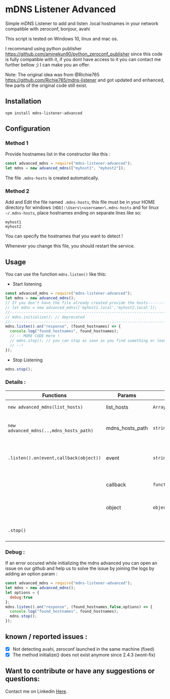 # mDNS Listener Advanced

Simple mDNS Listener to add and listen .local hostnames in your network compatible with zeroconf, bonjour, avahi

This script is tested on Windows 10, linux and mac os.

I recommand using python publisher https://github.com/aminekun90/python_zeroconf_publisher since this code is fully compatible with it, if you dont have access to it you can contact me further bellow ;) I can make you an offer.

Note: The original idea was from @Richie765 https://github.com/Richie765/mdns-listener and got updated and enhanced, few parts of the original code still exist.

## Installation

`npm install mdns-listener-advanced`

## Configuration

### Method 1

Provide hostnames list in the constructor like this :

```javascript
const advanced_mdns = require("mdns-listener-advanced");
let mdns = new advanced_mdns(["myhost1", "myhost2"]);
```

The file `.mdns-hosts` is created automatically.

### Method 2

Add and Edit the file named `.mdns-hosts`, this file must be in your HOME directory for windows `[HDD]:\Users\<username>\.mdns-hosts` and for linux `~/.mdns-hosts`, place hostnames ending on separate lines like so:

```
myhost1
myhost2
```

You can specify the hostnames that you want to detect !

Whenever you change this file, you should restart the service.

## Usage

You can use the function `mdns.listen()` like this:

- Start listening

```javascript
const advanced_mdns = require("mdns-listener-advanced");
let mdns = new advanced_mdns();
// If you don't have the file already created provide the hosts-----------------
// let mdns = new advanced_mdns(['myhost1.local','myhost2.local']);          // |
//------------------------------------------------------------------------------
// mdns.initialize(); // deprecated
//------------------------------------------------------------------------------
mdns.listen().on("response", (found_hostnames) => {
  console.log("found_hostnames", found_hostnames);
  // -- MORE CODE Here !
  // mdns.stop(); // you can stop as soon as you find something or leave it runing forever
  // --!
});
```

- Stop Listening

```javascript
mdns.stop();
```

### Details :

| Functions                               | Params          | Type               | Description                                        |
| --------------------------------------- | --------------- | ------------------ | -------------------------------------------------- |
| `new advanced_mdns(list_hosts)`         | list_hosts      | `Array<string>`    | List of hostnames                                  |
| `new advanced_mdns(..,mdns_hosts_path)` | mdns_hosts_path | `string`           | Full path of your .mdns-hosts                      |
| `.listen().on(event,callback(object))`  | event           | `string`           | To catch a response event when set to `"response"` |
|                                         | callback        | `function(object)` | callback to do custome code                        |
|                                         | object          | `object`           | a received object i.e `{MyDevice1:{...}}`          |
| `.stop()`                               |                 |                    | to stop the event listener                         |

### Debug :

If an error occured while initializing the mdns advanced you can open an issue on our github and help us to solve the issue by joining the logs by adding an option param :

```javascript
const advanced_mdns = require("mdns-listener-advanced");
let mdns = new advanced_mdns();
let options = {
  debug:true
};
mdns.listen().on("response", (found_hostnames,false,options) => {
  console.log("found_hostnames", found_hostnames);
  mdns.stop();
});
```

## known / reported issues :

- [x] Not detecting avahi, zeroconf launched in the same machine (fixed)
- [x] The method initialize() does not exist anymore since 2.4.3 (wont-fix)

## Want to contribute or have any suggestions or questions:

Contact me on Linkedin [Here](https://www.linkedin.com/in/amine-bouzahar/).
